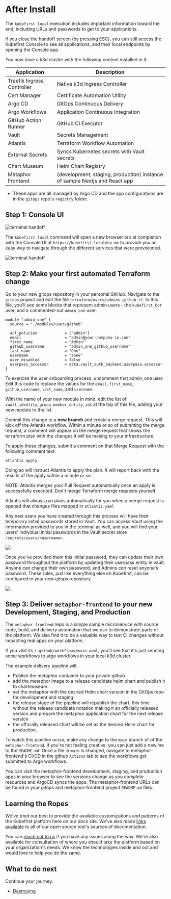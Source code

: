# After Install

[//]: # (`todo: need new getting started video for github local`)

[//]: # (<iframe width="784" height="441" src="https://www.youtube.com/embed/KEUOaNMUqOM" title="YouTube video player" frameborder="0" allow="accelerometer; autoplay; clipboard-write; encrypted-media; gyroscope; picture-in-picture" allowfullscreen></iframe>)

The `kubefirst local` execution includes important information toward the end, including URLs and passwords to get to your applications.

If you close the handoff screen (by pressing ESC), you can still access the Kubefirst Console to see all applications, and their local endpoints by opening the Console app.

You now have a k3d cluster with the following content installed in it:

| Application                  | Description                                                                            |
|------------------------------|----------------------------------------------------------------------------------------|
| Traefik Ingress Controller   | Native k3d Ingress Controller                                                          |
| Cert Manager                 | Certificate Automation Utility                                                         |
| Argo CD                      | GitOps Continuous Delivery                                                             |
| Argo Workflows               | Application Continuous Integration                                                     |
| GitHub Action Runner         | GitHub CI Executor                                                                     |
| Vault                        | Secrets Management                                                                     |
| Atlantis                     | Terraform Workflow Automation                                                          |
| External Secrets             | Syncs Kubernetes secrets with Vault secrets                                            |
| Chart Museum                 | Helm Chart Registry                                                                    |
| Metaphor Frontend            | (development, staging, production) instance of sample Nextjs and React app             |

- These apps are all managed by Argo CD and the app configurations are in the `gitops` repo's `registry` folder.

## Step 1: Console UI

![terminal handoff](../../img/kubefirst/local/console.png)

The `kubefirst local` command will open a new browser tab at completion with the Console UI at
`https://kubefirst.localdev.me` to provide you an easy way to navigate through the different services that were provisioned.

![terminal handoff](../../img/kubefirst/local/handoff-screen.png)

## Step 2: Make your first automated Terraform change

Go to your new gitops repository in your personal GitHub. Navigate to the `gitops` project and edit the file `terraform/users/admins-github.tf`. In this file, you'll see some blocks that represent admin users - the `kubefirst_bot` user, and a commented-out `admin_one` user.


```
module "admin_one" {
  source = "./modules/user/github"

  acl_policies            = ["admin"]
  email                   = "admin@your-company-io.com"
  first_name              = "Admin"
  github_username         = "admin_one_github_username"
  last_name               = "One"
  username                = "aone"
  user_disabled           = false
  userpass_accessor       = data.vault_auth_backend.userpass.accessor
}
```

To exercise the user onboarding process, uncomment that admin_one user. Edit this code to replace the values for the `email`, `first_name`, `github_username`, `last_name`, and `username`. 

With the name of your new module in mind, edit the list of `vault_identity_group_member_entity_ids` at the top of this file, adding your new module to the list.

Commit this change to a **new branch** and create a merge request. This will kick off the Atlantis workflow. Within a minute or so of submitting the merge request, a comment will appear on the merge request that shows the terraform plan with the changes it will be making to your infrastructure. 

To apply these changes, submit a comment on that Merge Request with the following comment text:
```
atlantis apply
```

Doing so will instruct Atlantis to apply the plan. It will report back with the results of the apply within a minute or so.

NOTE: Atlantis merges your Pull Request automatically once an apply is successfully executed. Don't merge Terraform merge requests yourself.

Atlantis will always run plans automatically for you when a merge request is opened that changes files mapped in `atlantis.yaml`

Any new users you have created through this process will have their temporary initial passwords stored in Vault. You can access Vault using the information provided to you in the terminal as well, and you will find your users' individual initial passwords in the Vault secret store `/secrets/users/<username>`.

![](../../img/kubefirst/getting-started/vault-users.png)

Once you've provided them this initial password, they can update their own password throughout the platform by updating their userpass entity in vault. Anyone can change their own password, and Admins can reset anyone's password. These rules, just like everything else on Kubefirst, can be configured in your new gitops repository.

![](https://user-images.githubusercontent.com/53096417/204801723-602beff0-12f9-45a9-bb9c-4d85a889d1ce.gif)

## Step 3: Deliver `metaphor-frontend` to your new Development, Staging, and Production

The `metaphor-frontend` repo is a simple sample microservice with source code, build, and delivery automation that we use to demonstrate parts of the platform. We also find it to be a valuable way to test CI changes without impacting real apps on your platform.

If you visit its `/.github/workflows/main.yaml`, you'll see that it's just sending some workflows to argo workflows in your local k3d cluster.

The example delivery pipeline will:

- Publish the metaphor container to your private github.
- add the metaphor image to a release candidate helm chart and publish it to chartmuseum
- set the metaphor with the desired Helm chart version in the GitOps repo for development and staging
- the release stage of the pipeline will republish the chart, this time without the release candidate notation making it an officially released version and prepare the metaphor application chart for the next release version
- the officially released chart will be set as the desired Helm chart for production.

To watch this pipeline occur, make any change to the `main` branch of of the `metaphor-frontend`. If you're not feeling creative, you can just add a newline to the `README.md`. Once a file in `main` is changed, navigate to metaphor-frontend's CI/CD in the github `Actions` tab to see the workflows get submitted to Argo workflows.

You can visit the metaphor-frontend development, staging, and production apps in your browser to see the versions change as you complete resources and ArgoCD syncs the apps. The metaphor-frontend URLs can be found in your gitops and metaphor-frontend project `README.md` files.

## Learning the Ropes

We've tried our best to provide the available customizations and patterns of the Kubefirst platform here on our docs site. We've also made [links available](./credit.md) to all of our open source tool's sources of documentation.

You can [reach out to us](../../community/index.md) if you have any issues along the way. We're also available for consultation of where you should take the platform based on your organization's needs. We know the technologies inside and out and would love to help you do the same.

## What to do next

Continue your journey: 

- [Destroying](../destroy/)
